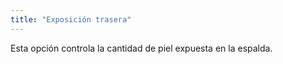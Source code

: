 ```yaml
---
title: "Exposición trasera"
---
```


Esta opción controla la cantidad de piel expuesta en la espalda.

